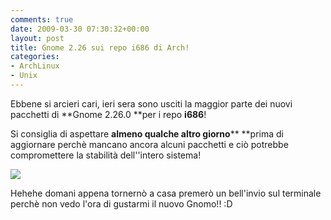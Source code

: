 ```yaml
---
comments: true
date: 2009-03-30 07:30:32+00:00
layout: post
title: Gnome 2.26 sui repo i686 di Arch!
categories:
- ArchLinux
- Unix
---
```


Ebbene si arcieri cari, ieri sera sono usciti la maggior parte dei nuovi pacchetti di **Gnome 2.26.0 **per i repo **i686**!

Si consiglia di aspettare **almeno qualche altro giorno**** **prima di aggiornare perchè mancano ancora alcuni pacchetti e ciò potrebbe compromettere la stabilità dell''intero sistema!


[![](http://www.allfreeportal.com/imghost/thumbs/685759gnome2-26.png)](http://www.allfreeportal.com/imghost/viewer.php?id=685759gnome2-26.png)



Hehehe domani appena tornernò a casa premerò un bell'invio sul terminale perchè non vedo l'ora di gustarmi il nuovo Gnomo!! :D
